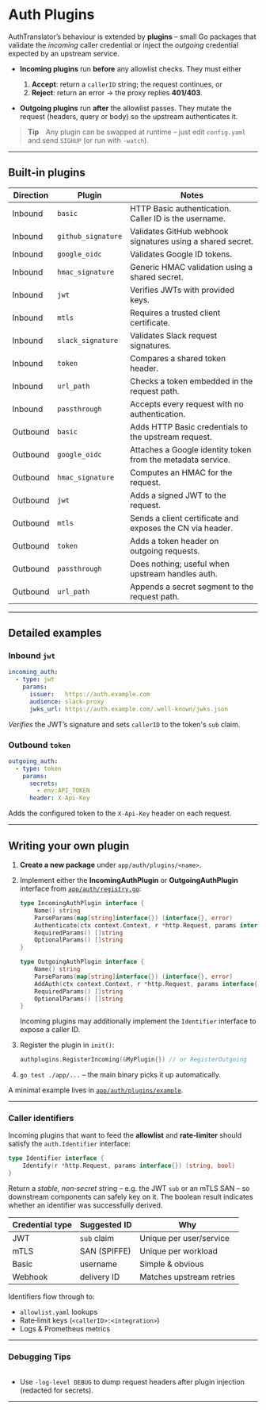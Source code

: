 # Auth Plugins

AuthTranslator’s behaviour is extended by **plugins** – small Go packages that validate the *incoming* caller credential or inject the *outgoing* credential expected by an upstream service.

* **Incoming plugins** run **before** any allowlist checks. They must either

  1. **Accept**: return a `callerID` string; the request continues, or
  2. **Reject**: return an error → the proxy replies **401/403**.
* **Outgoing plugins** run **after** the allowlist passes. They mutate the request (headers, query or body) so the upstream authenticates it.

> **Tip** Any plugin can be swapped at runtime – just edit `config.yaml` and send `SIGHUP` (or run with `-watch`).

---

## Built‑in plugins

| Direction | Plugin             | Notes |
|-----------|-------------------|---------------------------------------------------------------|
| Inbound   | `basic`            | HTTP Basic authentication. Caller ID is the username. |
| Inbound   | `github_signature` | Validates GitHub webhook signatures using a shared secret. |
| Inbound   | `google_oidc`      | Validates Google ID tokens. |
| Inbound   | `hmac_signature`   | Generic HMAC validation using a shared secret. |
| Inbound   | `jwt`              | Verifies JWTs with provided keys. |
| Inbound   | `mtls`             | Requires a trusted client certificate. |
| Inbound   | `slack_signature`  | Validates Slack request signatures. |
| Inbound   | `token`            | Compares a shared token header. |
| Inbound   | `url_path`         | Checks a token embedded in the request path. |
| Inbound   | `passthrough`      | Accepts every request with no authentication. |
| Outbound  | `basic`            | Adds HTTP Basic credentials to the upstream request. |
| Outbound  | `google_oidc`      | Attaches a Google identity token from the metadata service. |
| Outbound  | `hmac_signature`   | Computes an HMAC for the request. |
| Outbound  | `jwt`              | Adds a signed JWT to the request. |
| Outbound  | `mtls`             | Sends a client certificate and exposes the CN via header. |
| Outbound  | `token`            | Adds a token header on outgoing requests. |
| Outbound  | `passthrough`      | Does nothing; useful when upstream handles auth. |
| Outbound  | `url_path`         | Appends a secret segment to the request path. |
---

## Detailed examples

### Inbound `jwt`

```yaml
incoming_auth:
  - type: jwt
    params:
      issuer:   https://auth.example.com
      audience: slack-proxy
      jwks_url: https://auth.example.com/.well-known/jwks.json
```

*Verifies* the JWT’s signature and sets `callerID` to the token's `sub` claim.

### Outbound `token`

```yaml
outgoing_auth:
  - type: token
    params:
      secrets:
        - env:API_TOKEN
      header: X-Api-Key
```

Adds the configured token to the `X-Api-Key` header on each request.

---

## Writing your own plugin

1. **Create a new package** under `app/auth/plugins/<name>`.
2. Implement either the **IncomingAuthPlugin** or **OutgoingAuthPlugin** interface from
   [`app/auth/registry.go`](../app/auth/registry.go):

   ```go
   type IncomingAuthPlugin interface {
       Name() string
       ParseParams(map[string]interface{}) (interface{}, error)
       Authenticate(ctx context.Context, r *http.Request, params interface{}) bool
       RequiredParams() []string
       OptionalParams() []string
   }

   type OutgoingAuthPlugin interface {
       Name() string
       ParseParams(map[string]interface{}) (interface{}, error)
       AddAuth(ctx context.Context, r *http.Request, params interface{})
       RequiredParams() []string
       OptionalParams() []string
   }
   ```

   Incoming plugins may additionally implement the `Identifier` interface to expose a caller ID.
3. Register the plugin in `init()`:

   ```go
   authplugins.RegisterIncoming(&MyPlugin{}) // or RegisterOutgoing
   ```
4. `go test ./app/...` – the main binary picks it up automatically.

A minimal example lives in [`app/auth/plugins/example`](../app/auth/plugins/example).

---

### Caller identifiers

Incoming plugins that want to feed the **allowlist** and **rate‑limiter** should satisfy the `auth.Identifier` interface:

```go
type Identifier interface {
    Identify(r *http.Request, params interface{}) (string, bool)
}
```

Return a *stable, non‑secret* string – e.g. the JWT `sub` or an mTLS SAN – so downstream components can safely key on it. The boolean result indicates whether an identifier was successfully derived.

| Credential type | Suggested ID | Why                      |
| --------------- | ------------ | ------------------------ |
| JWT             | `sub` claim  | Unique per user/service  |
| mTLS            | SAN (SPIFFE) | Unique per workload      |
| Basic           | username     | Simple & obvious         |
| Webhook         | delivery ID  | Matches upstream retries |


Identifiers flow through to:

* `allowlist.yaml` lookups
* Rate‑limit keys (`<callerID>:<integration>`)
* Logs & Prometheus metrics

---

### Debugging Tips

|   |
| - |

* Use `-log-level DEBUG` to dump request headers after plugin injection (redacted for secrets).

---
